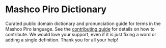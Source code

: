 
# Mashco Piro Dictionary

Curated public domain dictionary and pronunciation guide for terms in the Mashco Piro language. See the [contributing guide](https://github.com/drumworkteam/term/blob/make/.github/contributing.md) for details on how to contribute. We would love your support, even if it is just fixing a word or adding a single definition. Thank you for all your help!